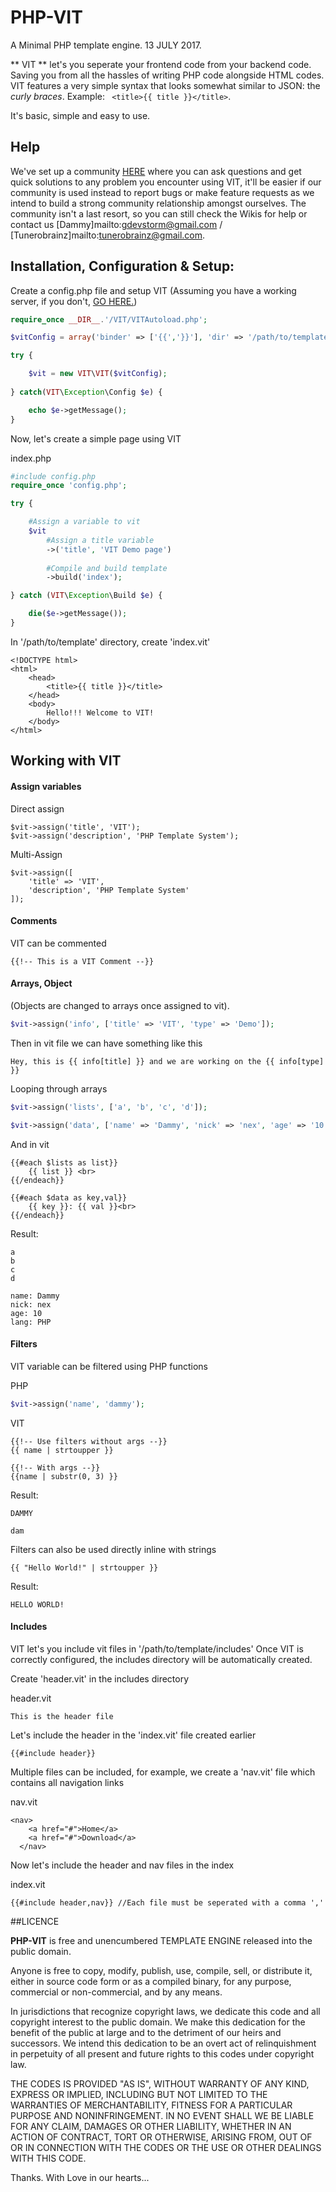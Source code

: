 # PHP-VIT
A Minimal PHP template engine. 13 JULY 2017.

** VIT ** let's you seperate your frontend code from your backend code. Saving you from all the hassles of writing PHP code alongside HTML codes. VIT features a very simple syntax that looks somewhat similar to JSON: the _curly braces_. Example: ` <title>{{ title }}</title>`.

It's basic, simple and easy to use.

## Help

We've set up a community [HERE](http://www.gdevit.com/f52/phpvit) where you can ask questions and get quick solutions to any problem you encounter using VIT, it'll be easier if our community is used instead to report bugs or make feature requests as we intend to build a strong community relationship amongst ourselves. The community isn't a last resort, so you can still check the Wikis for help or contact us [Dammy]mailto:gdevstorm@gmail.com / [Tunerobrainz]mailto:tunerobrainz@gmail.com. 


## Installation, Configuration & Setup:

Create a config.php file and setup VIT (Assuming you have a working server, if you don't, [GO HERE.](http://www.apachefriends.org/en/xampp.html))


```php
require_once __DIR__.'/VIT/VITAutoload.php';

$vitConfig = array('binder' => ['{{','}}'], 'dir' => '/path/to/template');

try {

    $vit = new VIT\VIT($vitConfig);
    
} catch(VIT\Exception\Config $e) {

    echo $e->getMessage();
}
```

Now, let's create a simple page using VIT

index.php
```php
#include config.php
require_once 'config.php';

try {

    #Assign a variable to vit
    $vit
        #Assign a title variable
        ->('title', 'VIT Demo page')
        
        #Compile and build template
        ->build('index');

} catch (VIT\Exception\Build $e) {

    die($e->getMessage());
}
```

In '/path/to/template' directory, create 'index.vit'
```
<!DOCTYPE html>
<html>
    <head>
        <title>{{ title }}</title>
    </head>
    <body>
        Hello!!! Welcome to VIT!
    </body>
</html>
```

## Working with VIT

#### Assign variables
Direct assign
```
$vit->assign('title', 'VIT');
$vit->assign('description', 'PHP Template System');
```
Multi-Assign
```
$vit->assign([
    'title' => 'VIT',
    'description', 'PHP Template System'
]);
```

#### Comments
VIT can be commented
```
{{!-- This is a VIT Comment --}}
```
#### Arrays, Object
(Objects are changed to arrays once assigned to vit).
```php
$vit->assign('info', ['title' => 'VIT', 'type' => 'Demo']);
```

Then in vit file we can have something like this
```
Hey, this is {{ info[title] }} and we are working on the {{ info[type] }}
```

Looping through arrays
```php
$vit->assign('lists', ['a', 'b', 'c', 'd']);

$vit->assign('data', ['name' => 'Dammy', 'nick' => 'nex', 'age' => '10', 'lang' => 'PHP']);
```
And in vit
```
{{#each $lists as list}}
    {{ list }} <br>
{{/endeach}}

{{#each $data as key,val}}
    {{ key }}: {{ val }}<br>
{{/endeach}}
```
Result:
```
a
b
c
d

name: Dammy
nick: nex
age: 10
lang: PHP
```

#### Filters
VIT variable can be filtered using PHP functions

PHP
```php
$vit->assign('name', 'dammy');
```
VIT
```
{{!-- Use filters without args --}}
{{ name | strtoupper }}

{{!-- With args --}}
{{name | substr(0, 3) }}
```

Result:
```
DAMMY

dam
```

Filters can also be used directly inline with strings
```
{{ "Hello World!" | strtoupper }}
```

Result:
```
HELLO WORLD!
```

#### Includes
VIT let's you include vit files in '/path/to/template/includes'
Once VIT is correctly configured, the includes directory will be automatically created.

Create 'header.vit' in the includes directory

header.vit
```
This is the header file
```

Let's include the header in the 'index.vit' file created earlier
```
{{#include header}}
```
Multiple files can be included, for example, we create a 'nav.vit' file which contains all navigation links

nav.vit
```
<nav>
    <a href="#">Home</a>
    <a href="#">Download</a>
  </nav>
```

Now let's include the header and nav files in the index

index.vit
```
{{#include header,nav}} //Each file must be seperated with a comma ','
```

##LICENCE

**PHP-VIT** is free and unencumbered TEMPLATE ENGINE released into the public domain.

Anyone is free to copy, modify, publish, use, compile, sell, or
distribute it, either in source code form or as a compiled
binary, for any purpose, commercial or non-commercial, and by any
means.

In jurisdictions that recognize copyright laws, we dedicate this code and all copyright interest
to the public domain. We make this dedication for the benefit
of the public at large and to the detriment of our heirs and
successors. We intend this dedication to be an overt act of
relinquishment in perpetuity of all present and future rights to this
codes under copyright law.

THE CODES IS PROVIDED "AS IS", WITHOUT WARRANTY OF ANY KIND,
EXPRESS OR IMPLIED, INCLUDING BUT NOT LIMITED TO THE WARRANTIES OF
MERCHANTABILITY, FITNESS FOR A PARTICULAR PURPOSE AND NONINFRINGEMENT.
IN NO EVENT SHALL WE BE LIABLE FOR ANY CLAIM, DAMAGES OR
OTHER LIABILITY, WHETHER IN AN ACTION OF CONTRACT, TORT OR OTHERWISE,
ARISING FROM, OUT OF OR IN CONNECTION WITH THE CODES OR THE USE OR
OTHER DEALINGS WITH THIS CODE.

Thanks. With Love in our hearts...

